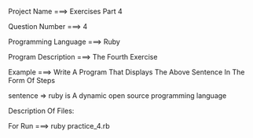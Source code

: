 Project Name ===> Exercises Part 4

Question Number ===> 4

Programming Language ===> Ruby

Program Description ===> The Fourth Exercise

Example ===> Write A Program That Displays The Above Sentence In The Form Of Steps

sentence => ruby is A dynamic open source programming language

Description Of Files:

For Run ===> ruby practice_4.rb